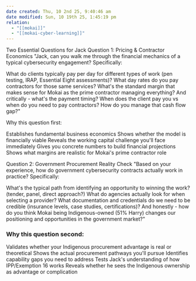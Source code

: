 ```yaml
---
date created: Thu, 10 2nd 25, 9:40:46 am
date modified: Sun, 10 19th 25, 1:45:19 pm
relation:
  - "[[mokai]]"
  - "[[mokai-cyber-learning]]"
---
```

Two Essential Questions for Jack
Question 1: Pricing & Contractor Economics
"Jack, can you walk me through the financial mechanics of a typical cybersecurity engagement? Specifically:

What do clients typically pay per day for different types of work (pen testing, IRAP, Essential Eight assessments)?
What day rates do you pay contractors for those same services?
What's the standard margin that makes sense for Mokai as the prime contractor managing everything?
And critically - what's the payment timing? When does the client pay you vs when do you need to pay contractors? How do you manage that cash flow gap?"

Why this question first:



Establishes fundamental business economics
Shows whether the model is financially viable
Reveals the working capital challenge you'll face immediately
Gives you concrete numbers to build financial projections
Shows what margins are realistic for Mokai's prime contractor role


Question 2: Government Procurement Reality Check
"Based on your experience, how do government cybersecurity contracts actually work in practice? Specifically:

What's the typical path from identifying an opportunity to winning the work? (tender, panel, direct approach?)
What do agencies actually look for when selecting a provider?
What documentation and credentials do we need to be credible (insurance levels, case studies, certifications)?
And honestly - how do you think Mokai being Indigenous-owned (51% Harry) changes our positioning and opportunities in the government market?"

### Why this question second:

Validates whether your Indigenous procurement advantage is real or theoretical
Shows the actual procurement pathways you'll pursue
Identifies capability gaps you need to address
Tests Jack's understanding of how IPP/Exemption 16 works
Reveals whether he sees the Indigenous ownership as advantage or complication
